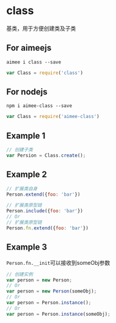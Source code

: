 # class
基类，用于方便创建类及子类


## For aimeejs  
```
aimee i class --save
```
```js
var Class = require('class')
```

## For nodejs  
```
npm i aimee-class --save
```
```js
var Class = require('aimee-class')
```


## Example 1
```js
// 创建子类
var Persion = Class.create();
```

## Example 2
```js
// 扩展类自身
Person.extend({foo: 'bar'})

// 扩展类原型链
Person.include({foo: 'bar'})
// Or
// 扩展类原型链
Person.fn.extend({foo: 'bar'})
```

## Example 3
``Person.fn.__init``可以接收到someObj参数
```js
// 创建实例
var person = new Person;
// Or
var person = new Person(someObj);
// Or
var person = Person.instance();
// Or
var person = Person.instance(someObj);
```

